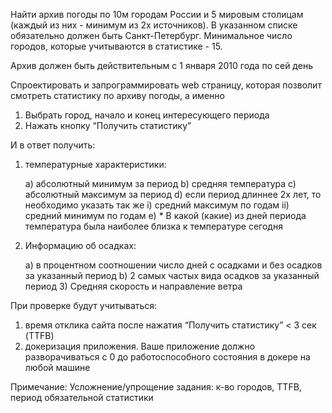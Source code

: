 Найти архив погоды по 10м городам России и 5 мировым столицам (каждый из них - 
минимум из 2х источников). В указанном списке обязательно должен быть Санкт-Петербург.
Минимальное число городов, которые учитываются в статистике - 15.

Архив должен быть действительным с 1 января 2010 года по сей день


Спроектировать и запрограммировать web страницу, которая позволит смотреть статистику по архиву погоды, а именно
1)	Выбрать город, начало и конец интересующего периода
2)	Нажать кнопку “Получить статистику”

И в ответ получить:
1)	температурные характеристики:

    a)	абсолютный минимум за период
    b)	средняя температура
    c)	абсолютный максимум за период
    d)	если период длиннее 2х лет, то необходимо указать так же
    i)	средний максимум по годам
    ii)	средний минимум по годам
    e)	* В какой (какие) из дней периода температура была наиболее близка к температуре сегодня  

2)	Информацию об осадках:

    a)	в процентном соотношении число дней с осадками и без осадков за указанный период
    b)	2 самых частых вида осадков за указанный период
    3)	Средняя скорость и направление ветра

При проверке будут учитываться:
1)	время отклика сайта после нажатия “Получить статистику” < 3 сек (TTFB)
2)	докеризация приложения. Ваше приложение должно разворачиваться с 0 до работоспособного состояния в докере на любой машине

Примечание:
Усложнение/упрощение задания: к-во городов, TTFB, период обязательной статистики

